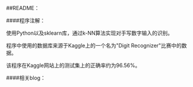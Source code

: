 ##README：

####程序注解：

使用Python以及sklearn库，通过k-NN算法实现对手写数字输入的识别。

程序中使用的数据库来源于Kaggle上的一个名为"Digit Recognizer"比赛中的数据。

该程序在Kaggle网站上的测试集上的正确率约为96.56%。

####相关blog：



